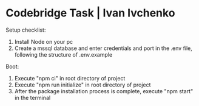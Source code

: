 # Codebridge Task | Ivan Ivchenko
Setup checklist:
1. Install Node on your pc
2. Create a mssql database and enter credentials and port in the .env file, following the structure of .env.example

Boot:
1. Execute "npm ci" in root directory of project
2. Execute "npm run initialize" in root directory of project
3. After the package installation process is complete, execute "npm start" in the terminal
